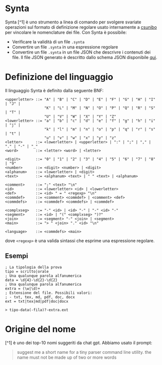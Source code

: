 # Synta

Synta [^1] è uno strumento a linea di comando per svolgere svariate operazioni
sul formato di definizione regolare usato internamente a [csunibo](https://github.com/csunibo)
per vincolare le nomenclature dei file. Con Synta è possibile:
- Verificare la validità di un file `.synta`
- Convertire un file `.synta` in una espressione regolare
- Convertire un file `.synta` in un file JSON che descrivre i contenuti dei file.
    Il file JSON generato è descritto dallo schema JSON disponibile [qui](TODO).

# Definizione del linguaggio

Il linguaggio Synta è definito dalla seguente BNF:
```bnf
<upperletter> ::= "A" | "B" | "C" | "D" | "E" | "F" | "G" | "H" | "I" | "J" |
                  "K" | "L" | "M" | "N" | "O" | "P" | "Q" | "R" | "S" | "T" |
                  "U" | "V" | "W" | "X" | "Y" | "Z"
<lowerletter> ::= "a" | "b" | "c" | "d" | "e" | "f" | "g" | "h" | "i" | "j" |
                  "k" | "l" | "m" | "n" | "o" | "p" | "q" | "r" | "s" | "t" |
                  "u" | "v" | "w" | "x" | "y" | "z"
<letter>      ::= <lowerletter> | <upperletter> | ":" | ";" | "," | "." | "-" | "_"
<word>        ::= <letter> <word> | <letter>

<digit>       ::= "0" | "1" | "2" | "3" | "4" | "5" | "6" | "7" | "8" | "9"
<number>      ::= <digit> <number> | <digit>
<alphanum>    ::= <lowerletter> | <digit>
<text>        ::= <alphanum> <text> | " " <text> | <alphanum>

<comment>     ::= ";" <text> "\n"
<id>          ::= <lowerletter> <id> | <lowerletter>
<def>         ::= <id> " = " <regexp> "\n"
<commdef>     ::= <comment> <commdef> | <comment> <def>
<commdefs>    ::= <commdef> <commdefs> | <commdef>

<complxseg>   ::= "-" <id> | <id> "-" | "-" <id> "-"
<segment>     ::= <id> | "(" <complxseg> ")?"
<join>        ::= <segment> "-" <join> | <segment>
<main>        ::= "> " <join> "." <id> "\n"

<language>    ::= <commdefs> <main>
```
dove `<regexp>` è una valida sintassi che esprime una espressione regolare.

## Esempi

```
; La tipologia della prova
tipo = scritto|orale
; Una qualunque parola alfanumerica
data = \d{4}-\d{2}-\d{2}
; Una qualunque parola alfanumerica
extra = (\w|\d)+
; Estensione del file. Possibili valori:
; - txt, tex, md, pdf, doc, docx
ext = txt|tex|md|pdf|doc|docx

> tipo-data(-fila)?-extra.ext
```

# Origine del nome

[^1] è uno dei top-10 nomi suggeriti da chat gpt. Abbiamo usato il prompt:
> suggest me a short name for a tiny parser command line utility. the name must not be made up of two or more words
